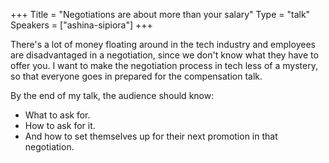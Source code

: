 +++
Title = "Negotiations are about more than your salary"
Type = "talk"
Speakers = ["ashina-sipiora"]
+++

There's a lot of money floating around in the tech industry and employees are disadvantaged in a negotiation, since we don't know what they have to offer you. I want to make the negotiation process in tech less of a mystery, so that everyone goes in prepared for the compensation talk.

By the end of my talk, the audience should know:

- What to ask for.
- How to ask for it.
- And how to set themselves up for their next promotion in that negotiation.
